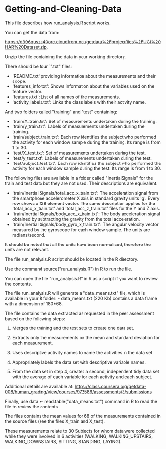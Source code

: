 Getting-and-Cleaning-Data
=========================
This file describes how run_analysis.R script works.

You can get the data from:

https://d396qusza40orc.cloudfront.net/getdata%2Fprojectfiles%2FUCI%20HAR%20Dataset.zip.

Unzip the file containing the data in your working directory. 

There should be four ´".txt" files:
- 'README.txt' providing information about the measurements and their scope.
- 'features_info.txt': Shows information about the variables used on the feature vector.
- 'features.txt': List of all names of the measurements.
- 'activity_labels.txt': Links the class labels with their activity name.

And two folders called "training" and "test" containing:
- 'train/X_train.txt': Set of measurements undertaken during the training.
- 'train/y_train.txt': Labels of measurements undertaken during the training.
- 'train/subject_train.txt': Each row identifies the subject who performed the activity for each window sample during the training. Its range is from 1 to 30.
- 'test/X_test.txt': Set of measurements undertaken during the test.
- 'test/y_test.txt': Labels of measurements undertaken during the test.
- 'test/subject_test.txt': Each row identifies the subject who performed the activity for each window sample during the test. Its range is from 1 to 30.

The following files are available in a folder called "InertialSignals" for the train and test data but they are not used. Their descriptions are equivalent. 

- 'train/Inertial Signals/total_acc_x_train.txt': The acceleration signal from the smartphone accelerometer X axis in standard gravity units 'g'. Every row shows a 128 element vector. The same description applies for the 'total_acc_x_train.txt' and 'total_acc_z_train.txt' files for the Y and Z axis. 
- 'train/Inertial Signals/body_acc_x_train.txt': The body acceleration signal obtained by subtracting the gravity from the total acceleration. 
- 'train/Inertial Signals/body_gyro_x_train.txt': The angular velocity vector measured by the gyroscope for each window sample. The units are radians/second. 

It should be noted that all the units have been normalised, therefore the units are not relevant.

The file run_analysis.R script should be located in the R directory.

Use the command source("run_analysis.R") in R to run the file.

You can open the file "run_analysis.R" in R as a script if you want to review the contents.

The file run_analysis.R will generate a "data_means.txt" file, which is available in your R folder: 
    - data_means.txt (220 Kb) contains a data frame with a dimension of 180*68.

The file contains the data extracted as requested in the peer assessment based on the following steps:
    
1. Merges the training and the test sets to create one data set.
    
2. Extracts only the measurements on the mean and standard deviation for each measurement. 
    
3. Uses descriptive activity names to name the activities in the data set
    
4. Appropriately labels the data set with descriptive variable names. 
    
5. From the data set in step 4, creates a second, independent tidy data set with the average of each variable for each activity and each subject.
    
 Additional details are available at: 
    https://class.coursera.org/getdata-008/human_grading/view/courses/972586/assessments/3/submissions
    
Finally, use data <- read.table("data_means.txt") command in R to read the file to review the contents.
    
The files contains the mean values for 68 of the measurements contained in the source files (see the files X_train and X_test).
    
These measurements relate to 30 Subjects for whom data were collected while they were involved in 6 activities (WALKING, WALKING_UPSTAIRS, WALKING_DOWNSTAIRS, SITTING, STANDING, LAYING).
    

